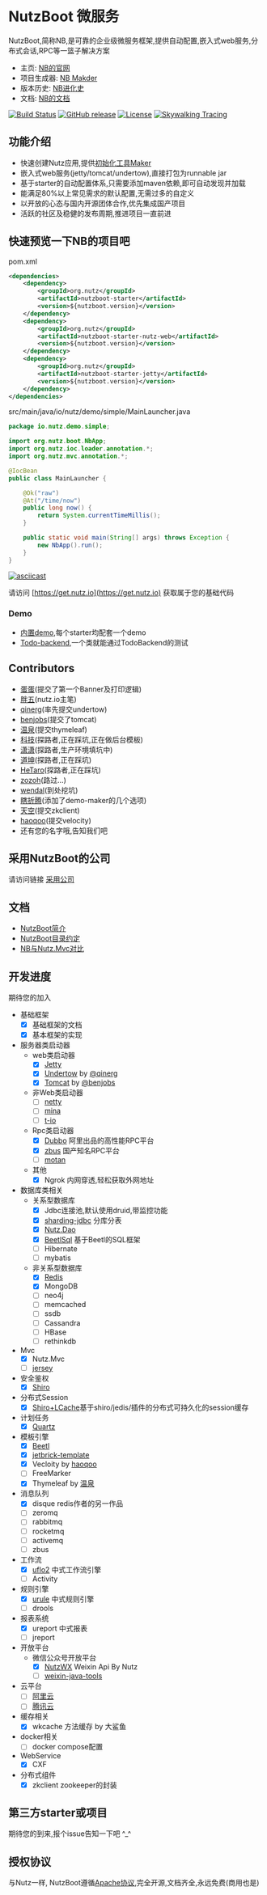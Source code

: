 # NutzBoot 微服务

NutzBoot,简称NB,是可靠的企业级微服务框架,提供自动配置,嵌入式web服务,分布式会话,RPC等一篮子解决方案

* 主页: [NB的官网](https://nutz.io)
* 项目生成器: [NB Makder](https://get.nutz.io)
* 版本历史: [NB进化史](ChangeLog.md)
* 文档: [NB的文档](http://nutzam.com/core/boot/overview.html)

[![Build Status](https://travis-ci.org/nutzam/nutzboot.png?branch=dev)](https://travis-ci.org/nutzam/nutzboot)
[![GitHub release](https://img.shields.io/github/release/nutzam/nutzboot.svg)](https://github.com/nutzam/nutzboot/releases)
[![License](https://img.shields.io/badge/license-Apache%202-4EB1BA.svg)](https://www.apache.org/licenses/LICENSE-2.0.html)
[![Skywalking Tracing](https://img.shields.io/badge/Skywalking%20Tracing-enable-brightgreen.svg)](https://github.com/OpenSkywalking/skywalking)

## 功能介绍

* 快速创建Nutz应用,提供[初始化工具Maker](https://get.nutz.io)
* 嵌入式web服务(jetty/tomcat/undertow),直接打包为runnable jar
* 基于starter的自动配置体系,只需要添加maven依赖,即可自动发现并加载
* 能满足80%以上常见需求的默认配置,无需过多的自定义
* 以开放的心态与国内开源团体合作,优先集成国产项目
* 活跃的社区及稳健的发布周期,推进项目一直前进

## 快速预览一下NB的项目吧

pom.xml

```xml
<dependencies>
    <dependency>
        <groupId>org.nutz</groupId>
        <artifactId>nutzboot-starter</artifactId>
        <version>${nutzboot.version}</version>
    </dependency>
    <dependency>
        <groupId>org.nutz</groupId>
        <artifactId>nutzboot-starter-nutz-web</artifactId>
        <version>${nutzboot.version}</version>
    </dependency>
    <dependency>
        <groupId>org.nutz</groupId>
        <artifactId>nutzboot-starter-jetty</artifactId>
        <version>${nutzboot.version}</version>
    </dependency>
</dependencies>
```

src/main/java/io/nutz/demo/simple/MainLauncher.java

```java
package io.nutz.demo.simple;

import org.nutz.boot.NbApp;
import org.nutz.ioc.loader.annotation.*;
import org.nutz.mvc.annotation.*;

@IocBean
public class MainLauncher {

    @Ok("raw")
    @At("/time/now")
    public long now() {
        return System.currentTimeMillis();
    }

    public static void main(String[] args) throws Exception {
        new NbApp().run();
    }
}
```

[![asciicast](https://asciinema.org/a/40Brr8ZNsHx1ILfjhJ7zppJ3v.png)](https://asciinema.org/a/40Brr8ZNsHx1ILfjhJ7zppJ3v)

请访问 [https://get.nutz.io](https://get.nutz.io) 获取属于您的基础代码



### Demo

* [内置demo](https://github.com/nutzam/nutzboot/tree/dev/nutzboot-demo),每个starter均配套一个demo
* [Todo-backend](https://github.com/nutzam/todo-backend-nutzboot),一个类就能通过TodoBackend的测试


## Contributors

* [蛋蛋](https://github.com/TopCoderMyDream)(提交了第一个Banner及打印逻辑)
* [胖五](https://github.com/pangwu86)(nutz.io主笔)
* [qinerg](https://github.com/qinerg)(率先提交undertow)
* [benjobs](https://github.com/wolfboys)(提交了tomcat)
* [温泉](https://github.com/ywjno)(提交thymeleaf)
* [科技](https://github.com/Rekoe)(探路者,正在踩坑,正在做后台模板)
* [潇潇](https://github.com/howe)(探路者,生产环境填坑中)
* [道坤](https://github.com/albinhdk)(探路者,正在踩坑)
* [HeTaro](https://gitee.com/HeTaro)(探路者,正在踩坑)
* [zozoh](https://github.com/zozoh)(路过...)
* [wendal](https://github.com)(到处挖坑)
* [瞎折腾](https://gitee.com/lx19990999)(添加了demo-maker的几个选项)
* [天空](https://github.com/tiankongkm)(提交zkclient)
* [haoqoo](https://github.com/haoqoo)(提交velocity)
* 还有您的名字哦,告知我们吧

## 采用NutzBoot的公司

请访问链接 [采用公司](https://github.com/nutzam/nutzboot/issues/62)

## 文档

* [NutzBoot简介](doc/overview.md)
* [NutzBoot目录约定](doc/struct.md)
* [NB与Nutz.Mvc对比](doc/diff_nb_mvc.md)

## 开发进度

期待您的加入

- 基础框架
	- [x] 基础框架的文档
	- [x] 基本框架的实现
- 服务器类启动器
	- web类启动器
		- [x] [Jetty](https://www.eclipse.org/jetty/)
		- [x] [Undertow](http://undertow.io/) by [@qinerg](https://github.com/qinerg)
		- [x] [Tomcat](http://tomcat.apache.org/) by [@benjobs](https://github.com/wolfboys)
	- 非Web类启动器
		- [ ] [netty](https://netty.io/)
		- [ ] [mina](https://mina.apache.org/)
		- [ ] [t-io](http://www.oschina.net/p/t-io)
	- Rpc类启动器
		- [x] [Dubbo](http://dubbo.io/) 阿里出品的高性能RPC平台
		- [x] [zbus](http://zbus.io) 国产知名RPC平台
		- [ ] [motan](https://github.com/weibocom/motan)
	- 其他
		- [x] Ngrok 内网穿透,轻松获取外网地址
- 数据库类相关
	- 关系型数据库
		- [x] Jdbc连接池,默认使用druid,带监控功能
		- [x] [sharding-jdbc](https://github.com/shardingjdbc/sharding-jdbc) 分库分表
		- [x] [Nutz.Dao](https://github.com/nutzam/nutz)
		- [x] [BeetlSql](http://ibeetl.com/guide/#beetlsql) 基于Beetl的SQL框架
		- [ ] Hibernate
		- [ ] mybatis
	- 非关系型数据库
		- [x] [Redis](https://redis.io)
		- [x] MongoDB
		- [ ] neo4j
		- [ ] memcached
		- [ ] ssdb
		- [ ] Cassandra
		- [ ] HBase
		- [ ] rethinkdb
- Mvc
	- [x] Nutz.Mvc
	- [ ] [jersey](https://jersey.github.io/)
- 安全鉴权
	- [x] [Shiro](http://shiro.apache.org)
- 分布式Session
	- [x] [Shiro+LCache](https://github.com/nutzam/nutzmore/tree/master/nutz-plugins-cache)基于shiro/jedis/插件的分布式可持久化的session缓存
- 计划任务
	- [x] [Quartz](http://www.quartz-scheduler.org)
- 模板引擎
	- [x] [Beetl](http://ibeetl.com/) 
	- [x] [jetbrick-template](https://github.com/subchen/jetbrick-template-2x)
	- [x] Vecloity by [haoqoo](https://github.com/haoqoo)
	- [ ] FreeMarker
	- [x] Thymeleaf by [温泉](https://github.com/ywjno)
- 消息队列
	- [x] disque redis作者的另一作品
	- [ ] zeromq
	- [ ] rabbitmq
	- [ ] rocketmq
	- [ ] activemq
	- [ ] zbus
- 工作流
	- [x] [uflo2](https://github.com/youseries/uflo) 中式工作流引擎
	- [ ] Activity
- 规则引擎
	- [x] [urule](https://github.com/youseries/urule) 中式规则引擎
	- [ ] drools
- 报表系统
	- [x] ureport 中式报表
	- [ ] jreport
- 开放平台
	- 微信公众号开放平台
		- [x] [NutzWX](https://github.com/nutzam/nutzwx) Weixin Api By Nutz
		- [ ] [weixin-java-tools](https://gitee.com/binary/weixin-java-tools)
- 云平台
	- [ ] [阿里云](https://aliyun.com)
	- [ ] [腾讯云](https://qcloud.com)
- 缓存相关
	- [x] wkcache 方法缓存 by 大鲨鱼
- docker相关
	- [ ] docker compose配置
- WebService
	- [x] CXF
- 分布式组件
	- [x] zkclient zookeeper的封装
## 第三方starter或项目

期待您的到来,报个issue告知一下吧 ^_^

## 授权协议

与Nutz一样, NutzBoot遵循[Apache协议](LICENSE),完全开源,文档齐全,永远免费(商用也是)
